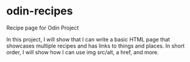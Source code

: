 # odin-recipes
Recipe page for Odin Project 

In this project, I will show that I can write a basic HTML page that showcases multiple recipes and has links to things and places.
In short order, I will show how I can use img src/alt, a href, and more.